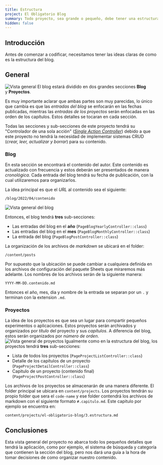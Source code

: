 ```yaml
---
title: Estructura
project: El Obligatorio Blog
summary: Todo proyecto, sea grande o pequeño, debe tener una estructura. Visualizaremos como estará organizado el blog para tener las ideas claras antes de codificar.
hidden: false
---
```

## Introducción

Antes de comenzar a codificar, necesitamos tener las ideas claras de como es la estructura del blog.

## General

![Vista general](/img/el-obligatorio-blog/general-structure.png "Vista general")
El blog estará dividido en dos grandes secciones **Blog** y **Proyectos**.

Es muy importante aclarar que ambas partes son muy parecidas, lo único que cambia es que las *entradas del blog* se enfocarán en las fechas publicadas, mientras las *entradas de los proyectos* serán enfocadas en las orden de los capítulos. Estos detalles se tocaran en cada sección.

Todas las secciones y sub-secciones de este proyecto tendrá su "Controlador de una sola acción" ([*Single Action Controller*](https://laravel.com/docs/9.x/controllers#single-action-controllers)) debido a que este proyecto no tendrá la necesidad de implementar sistemas CRUD (*crear, leer, actualizar y borrar*) para su contenido.

### Blog

En esta sección se encontrará el contenido del autor. Este contenido es actualizado con frecuencia y estos deberán ser presentados de manera *cronológica*. Cada entrada del blog tendrá su fecha de publicación, con la cual utilizaremos para organizarlos.

La idea principal es que el *URL* al contenido sea el siguiente:

`/blog/2022/04/contenido`

![Vista general del blog](/img/el-obligatorio-blog/blog-structure.png "Vista general del blog")

Entonces, el blog tendrá **tres** sub-secciones:

- Las entradas del blog en el **año** (`PageBlogYearlyController::class`)
- Las entradas del blog en el **mes** (`PageBlogMonthlyController::class`)
- La entrada del blog (`PageBlogPostController::class`)

La organización de los archivos de *markdown* se ubicará en el folder:

`/content/posts`

Por supuesto que la ubicación se puede cambiar a cualquiera definida en los archivos de configuración del paquete Sheets que miraremos más adelante. Los nombres de los archivos serán de la siguiente manera:

`YYYY-MM-DD.contenido.md`

Entonces el año, mes, dia y nombre de la entrada se separan por un `.` y terminan con la extension `.md`.

### Proyectos

La idea de los proyectos es que sea un lugar para compartir pequeños experimentos o aplicaciones. Estos proyectos serán archivados y organizados por *título* del proyecto y sus *capítulos*. A diferencia del blog, estos serán organizados por *número de orden*.
![Vista general de proyectos](/img/el-obligatorio-blog/project-structure.png "Vista general del blog")
Igualmente como en la estructura del blog, los proyectos tendrá **tres** sub-secciones:

- Lista de todos los proyectos (`PageProjectListController::class`)
- Detalle de los capítulos de un proyecto  (`PageProjectDetailController::class`)
- Capitulo de un proyecto (contenido final)  (`PageProjectPostController::class`)

Los archivos de los proyectos se almacenarán de una manera diferente. El folder principal se ubicara en `content/projects`. Los proyectos tendrán su propio folder que sera el `code-name` y ese folder contendrá los archivos de markdown con el siguiente formato `#.capitulo.md`. Este capitulo por ejemplo se encuentra en:

`content/projects/el-obligatorio-blog/3.estructura.md`

## Conclusiones

Esta vista general del proyecto no abarca todo los pequeños detalles que tendrá la aplicación, como por ejemplo, el sistema de búsqueda y categoría que contienen la sección del blog, pero nos dará una guía a la hora de tomar decisiones de como organizar nuestro contenido.
